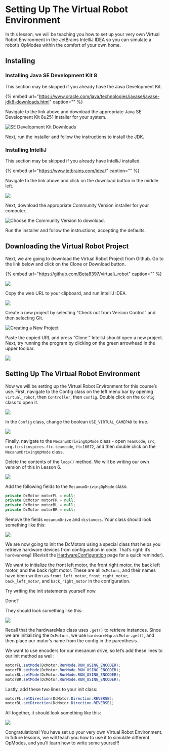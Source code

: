 # Setting Up The Virtual Robot Environment

In this lesson, we will be teaching you how to set up your very own Virtual Robot Environment in the JetBrains IntelliJ IDEA so you can simulate a robot’s OpModes within the comfort of your own home.

## Installing

### Installing Java SE Development Kit 8

This section may be skipped if you already have the Java Development Kit.

{% embed url="https://www.oracle.com/java/technologies/javase/javase-jdk8-downloads.html" caption="" %}

Navigate to the link above and download the appropriate Java SE Development Kit 8u251 installer for your system.

![SE Development Kit Downloads](../.gitbook/assets/se-development-kit.png)

Next, run the installer and follow the instructions to install the JDK.

### Installing IntelliJ

This section may be skipped if you already have IntelliJ installed.

{% embed url="https://www.jetbrains.com/idea/" caption="" %}

Navigate to the link above and click on the download button in the middle left.

![](../.gitbook/assets/intellij.png)

Next, download the appropriate Community Version installer for your computer.

![Choose the Community Version to download.](../.gitbook/assets/intellij-community.png)

Run the installer and follow the instructions, accepting the defaults.

## Downloading the Virtual Robot Project

Next, we are going to download the Virtual Robot Project from Github. Go to the link below and click on the Clone or Download button.

{% embed url="https://github.com/Beta8397/virtual\_robot" caption="" %}

![](../.gitbook/assets/Beta8397.png)

Copy the web URL to your clipboard, and run IntelliJ IDEA.

![](../.gitbook/assets/clone.png)

Create a new project by selecting “Check out from Version Control” and then selecting Git.

![Creating a New Project](../.gitbook/assets/new-project.png)

Paste the copied URL and press “Clone.” IntelliJ should open a new project. Next, try running the program by clicking on the green arrowhead in the upper toolbar.

![](../.gitbook/assets/toolbar.png)

## Setting Up The Virtual Robot Environment

Now we will be setting up the Virtual Robot Environment for this course’s use. First, navigate to the Config class on the left menu bar by opening `virtual_robot`, then `Controller`, then `config`. Double click on the `Config` class to open it.

![](../.gitbook/assets/navigation.png)

In the `Config` class, change the boolean `USE_VIRTUAL_GAMEPAD` to true.

![](../.gitbook/assets/config.png)

Finally, navigate to the `MecanumDrivingOpMode` class - open `TeamCode`, `src`, `org.firstinspires.ftc.teamcode`, `ftc16072`, and then double click on the `MecanumDrivingOpMode` class.

Delete the contents of the `loop()` method. We will be writing our own version of this in Lesson 6.

![](../.gitbook/assets/mecanum1.png)

Add the following fields to the `MecanumDrivingOpMode` class:

```java
private DcMotor motorFL = null;
private DcMotor motorFR = null;
private DcMotor motorBL = null;
private DcMotor motorBR = null;
```

Remove the fields `mecanumDrive` and `distances`. Your class should look something like this:

![](../.gitbook/assets/mecanum2.png)

We are now going to init the DcMotors using a special class that helps you retrieve hardware devices from configuration in code. That’s right: it’s `hardwareMap`! \(Revisit the [HardwareConfiguration](../hardware-interaction/configuration.md) page for a quick reminder\).

We want to initialize the front left motor, the front right motor, the back left motor, and the back right motor. These are all `DcMotors`, and their names have been written as `front_left_motor`, `front_right_motor`, `back_left_motor`, and `back_right_motor` in the configuration.

Try writing the init statements yourself now.

Done?

They should look something like this:

![](../.gitbook/assets/init.png)

Recall that the hardwareMap class uses `.get()` to retrieve instances. Since we are initializing the `DcMotors`, we use `hardwareMap.dcMotor.get()`, and then place our motor’s name from the config in the parenthesis.

We want to use encoders for our mecanum drive, so let’s add these lines to our init method as well:

```java
motorFL.setMode(DcMotor.RunMode.RUN_USING_ENCODER);
motorFR.setMode(DcMotor.RunMode.RUN_USING_ENCODER);
motorBL.setMode(DcMotor.RunMode.RUN_USING_ENCODER);
motorBR.setMode(DcMotor.RunMode.RUN_USING_ENCODER);
```

Lastly, add these two lines to your init class:

```java
motorFL.setDirection(DcMotor.Direction.REVERSE);
motorBL.setDirection(DcMotor.Direction.REVERSE);
```

All together, it should look something like this:

![](../.gitbook/assets/init2.png)

Congratulations! You have set up your very own Virtual Robot Environment. In future lessons, we will teach you how to use it to simulate different OpModes, and you’ll learn how to write some yourself!

